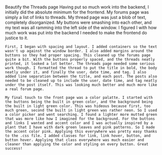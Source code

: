 Beautify the Threads page
    Having put so much work into the backend, I initially did the absolute minimum for the frontend. My forums page was simply a list of links to threads. My thread page was just a blob of text, completely disorganized. My buttons were smashing into each other, and my text was all ramming into the left side of the window. I figured I with how much work was put into the backend I needed to make the frontend do justice to it. 
    
    First, I began with spacing and layout. I added containers so the text wasn't up against the window border. I also added margins around the buttons so they had proper spacing. This cleaned up the forums page quite a bit. With the buttons properly spaced, and the threads neatly printed, it looked a lot better. The threads page needed some serious work though. I formatted the thread to put the title in bold, the body neatly under it, and finally the user, date time, and tag. I also added line separation between the title, and each post. The posts also needed to be cleaned up to include the user, date time, and tag neatly under the post itself. This was looking much better and much more like a real forum page. 

    My final touch to the front page was a color palatte. I started with the buttons being the built in green color, and the background being the built in light green color. This was hideous because first, too much green, second the built in light green was rather neon. So I used a color picker and went searching. I found a lighter more mutted green that was more like how I imagined for the background. For the buttons and links I wanted and accent color and I was actually inspired by a plant that I have with dark green leaves and pink patterns. So I made the accent color pink. Applying this everywhere was pretty easy thanks to the .css file. I added classes for link, link hover, button, and button hover. Applying that class everywhere was much easier and cleaner than applying the color and styling on every button. Great success!
    
